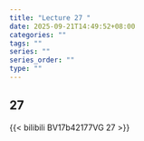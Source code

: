 ```yaml
---
title: "Lecture 27 "
date: 2025-09-21T14:49:52+08:00
categories: ""
tags: ""
series: ""
series_order: ""
type: ""
---
```


## 27 

{{< bilibili BV17b42177VG 27 >}}


